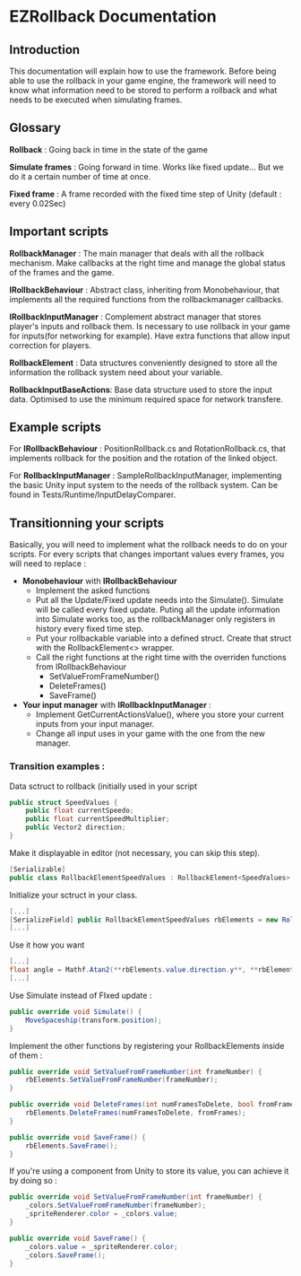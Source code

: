 # EZRollback Documentation 

## Introduction

This documentation will explain how to use the framework. Before being able to use the rollback in your game engine, the framework will need to know what information need to be stored to perform a rollback and what needs to be executed when simulating frames.

## Glossary

**Rollback** : Going back in time in the state of the game

**Simulate frames** : Going forward in time. Works like fixed update... But we do it a certain number of time at once.

**Fixed frame** : A frame recorded with the fixed time step of Unity (default : every 0.02Sec)

## Important scripts

**RollbackManager** : The main manager that deals with all the rollback mechanism. Make callbacks at the right time and manage the global status of the frames and the game.

**IRollbackBehaviour** : Abstract class, inheriting from Monobehaviour, that implements all the required functions from the rollbackmanager callbacks.

**IRollbackInputManager** : Complement abstract manager that stores player's inputs and rollback them. Is necessary to use rollback in your game for inputs(for networking for example). Have extra functions that allow input correction for players.

**RollbackElement<T>** : Data structures conveniently designed to store all the information the rollback system need about your variable.

**RollbackInputBaseActions**: Base data structure used to store the input data. Optimised to use the minimum required space for network transfere.

## Example scripts

For **IRollbackBehaviour** : PositionRollback.cs and RotationRollback.cs, that implements rollback for the position and the rotation of the linked object.

For **RollbackInputManager** : SampleRollbackInputManager, implementing the basic Unity input system to the needs of the rollback system. Can be found in Tests/Runtime/InputDelayComparer.

## Transitionning your scripts

Basically, you will need to implement what the rollback needs to do on your scripts. For every scripts that changes important values every frames, you will need to replace :
- **Monobehaviour** with **IRollbackBehaviour**
	- Implement the asked functions 
	- Put all the Update/Fixed update needs into the Simulate(). Simulate will be called every fixed update. Puting all the update information into Simulate works too, as the rollbackManager only registers in history every fixed time step.
	- Put your rollbackable variable into a defined struct. Create that struct with the RollbackElement<> wrapper.
	- Call the right functions at the right time with the overriden functions from IRollbackBehaviour
		- SetValueFromFrameNumber()
		- DeleteFrames()
		- SaveFrame()
- **Your input manager** with **IRollbackInputManager** :
	- Implement GetCurrentActionsValue(), where you store your current inputs from your input manager.
	- Change all input uses in your game with the one from the new manager.
	
### Transition examples : 
Data sctruct to rollback (initially used in your script
```C#
public struct SpeedValues {
    public float currentSpeedo;
    public float currentSpeedMultiplier;
    public Vector2 direction;
}
```

Make it displayable in editor (not necessary, you can skip this step).

```C#
[Serializable]
public class RollbackElementSpeedValues : RollbackElement<SpeedValues> { }
```

Initialize your sctruct in your class.

```C#
[...]
[SerializeField] public RollbackElementSpeedValues rbElements = new RollbackElementSpeedValues();
[...]
```

Use it how you want

```C#
[...]
float angle = Mathf.Atan2(**rbElements.value.direction.y**, **rbElements.value.direction.x**) * Mathf.Rad2Deg - 90.0f;
[...]
```

Use Simulate instead of FIxed update :

```C#
public override void Simulate() {
	MoveSpaceship(transform.position);
}
```

Implement the other functions by registering your RollbackElements inside of them :

```C#
public override void SetValueFromFrameNumber(int frameNumber) {
	rbElements.SetValueFromFrameNumber(frameNumber);
}

public override void DeleteFrames(int numFramesToDelete, bool fromFrames) {
	rbElements.DeleteFrames(numFramesToDelete, fromFrames);
}

public override void SaveFrame() {
	rbElements.SaveFrame();
}
```

If you're using a component from Unity to store its value, you can achieve it by doing so : 

```C#
public override void SetValueFromFrameNumber(int frameNumber) {
	_colors.SetValueFromFrameNumber(frameNumber);
	_spriteRenderer.color = _colors.value;
}

public override void SaveFrame() {
	_colors.value = _spriteRenderer.color;
	_colors.SaveFrame();
}
```


